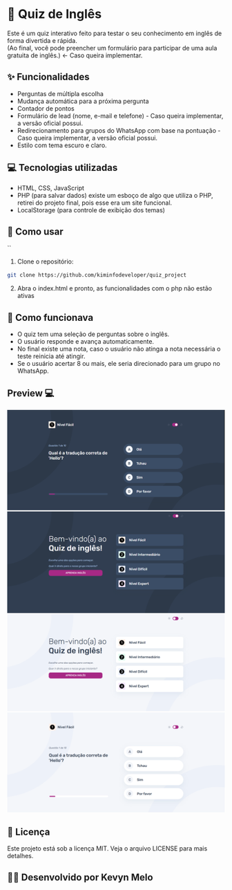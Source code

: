 # 🧠 Quiz de Inglês

Este é um quiz interativo feito para testar o seu conhecimento em inglês de forma divertida e rápida.  
(Ao final, você pode preencher um formulário para participar de uma aula gratuita de inglês.) <- Caso queira implementar.

## ✨ Funcionalidades

-   Perguntas de múltipla escolha
-   Mudança automática para a próxima pergunta
-   Contador de pontos
-   Formulário de lead (nome, e-mail e telefone) - Caso queira implementar, a versão oficial possui.
-   Redirecionamento para grupos do WhatsApp com base na pontuação - Caso queira implementar, a versão oficial possui.
-   Estilo com tema escuro e claro.

## 💻 Tecnologias utilizadas

-   HTML, CSS, JavaScript
-   PHP (para salvar dados) existe um esboço de algo que utiliza o PHP, retirei do projeto final, pois esse era um site funcional.
-   LocalStorage (para controle de exibição dos temas)

## 🚀 Como usar

``

1. Clone o repositório:

```bash
git clone https://github.com/kiminfodeveloper/quiz_project
```

2. Abra o index.html e pronto, as funcionalidades com o php não estão ativas

## 🧪 Como funcionava

-   O quiz tem uma seleção de perguntas sobre o inglês.
-   O usuário responde e avança automaticamente.
-   No final existe uma nota, caso o usuário não atinga a nota necessária o teste reinicia até atingir.
-   Se o usuário acertar 8 ou mais, ele seria direcionado para um grupo no WhatsApp.

## Preview 💻

![Preview1](<./assets/images/preview1%20(1).png>)
![Preview2](<./assets/images/preview1%20(3).png>)
![Preview3](<./assets/images/preview1%20(4).png>)
![Preview4](<./assets/images/preview1%20(5).png>)

## 📄 Licença

Este projeto está sob a licença MIT. Veja o arquivo LICENSE para mais detalhes.

## 👨‍💻 Desenvolvido por Kevyn Melo
